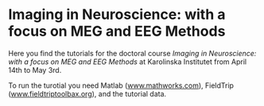 # Imaging in Neuroscience: with a focus on MEG and EEG Methods

Here you find the tutorials for the doctoral course *Imaging in Neuroscience: with a focus on MEG and EEG Methods* at Karolinska Institutet from April 14th to May 3rd.

To run the turotial you need Matlab (www.mathworks.com), FieldTrip (www.fieldtriptoolbax.org), and the tutorial data.
